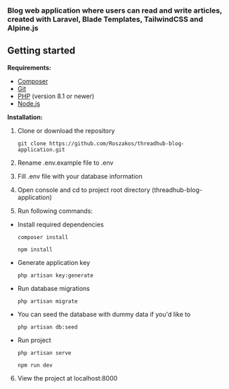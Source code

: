 ### Blog web application where users can read and write articles, created with Laravel, Blade Templates, TailwindCSS and Alpine.js

## Getting started
**Requirements:**
- [Composer](https://getcomposer.org/download/)
- [Git](https://git-scm.com/downloads)
- [PHP](https://www.php.net/downloads.php) (version 8.1 or newer)
- [Node.js](https://nodejs.org/en)

**Installation:**

1. Clone or download the repository

	`git clone https://github.com/Roszakos/threadhub-blog-application.git`

2. Rename .env.example file to .env
3. Fill .env file with your database information
4. Open console and cd to project root directory (threadhub-blog-application)
5. Run following commands:

 - Install required dependencies
   
	`composer install`

	`npm install`

 - Generate application key
   
    `php artisan key:generate`

 - Run database migrations
   
    `php artisan migrate`

- You can seed the database with dummy data if you'd like to

    `php artisan db:seed`
 
 - Run project
   
    `php artisan serve`

    `npm run dev`
6. View the project at localhost:8000
